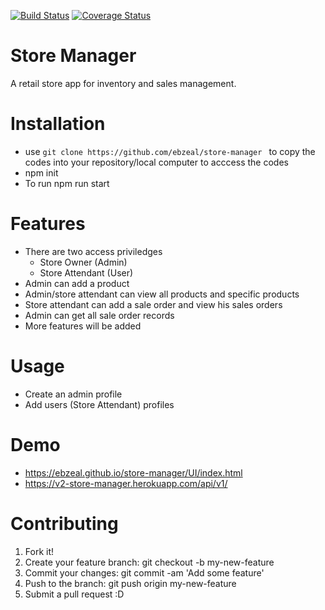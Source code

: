 [![Build Status](https://travis-ci.com/ebzeal/store-manager.svg?branch=develop)](https://travis-ci.com/ebzeal/store-manager)
[![Coverage Status](https://coveralls.io/repos/github/ebzeal/store-manager/badge.svg)](https://coveralls.io/github/ebzeal/store-manager)

# Store Manager
A retail store app for inventory and sales management. 

# Installation
 * use ```git clone https://github.com/ebzeal/store-manager ``` to copy the codes into your repository/local computer to acccess the codes
* npm init
* To run npm run start

# Features
* There are two access priviledges 
  - Store Owner (Admin)
  - Store Attendant (User)
* Admin can add a product
* Admin/store attendant can view all products and specific products
* Store attendant can add a sale order and view his sales orders
* Admin can get all sale order records
* More features will be added

# Usage
* Create an admin profile
* Add users (Store Attendant) profiles

# Demo
* https://ebzeal.github.io/store-manager/UI/index.html
* https://v2-store-manager.herokuapp.com/api/v1/


# Contributing
1. Fork it!
2. Create your feature branch: git checkout -b my-new-feature
3. Commit your changes: git commit -am 'Add some feature'
4. Push to the branch: git push origin my-new-feature
5. Submit a pull request :D

